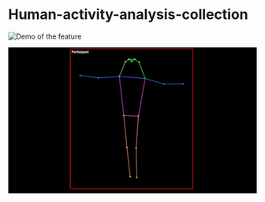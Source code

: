 # Human-activity-analysis-collection


![Demo of the feature](url-to-gif)

![Demo of the feature](https://github.com/Holliemin9090/Human-activity-analysis-collection/blob/main/skeleton_extraction_tracking.gif) 
